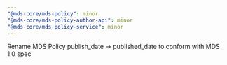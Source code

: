```yaml
---
"@mds-core/mds-policy": minor
"@mds-core/mds-policy-author-api": minor
"@mds-core/mds-policy-service": minor
---
```


Rename MDS Policy publish_date -> published_date to conform with MDS 1.0 spec
